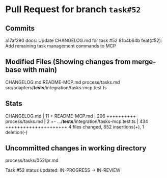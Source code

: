 # Pull Request for branch `task#52`

## Commits
a17af290 docs: Update CHANGELOG.md for task #52
81b4b64b feat(#52): Add remaining task management commands to MCP


## Modified Files (Showing changes from merge-base with main)
CHANGELOG.md
README-MCP.md
process/tasks.md
src/adapters/__tests__/integration/tasks-mcp.test.ts


## Stats
CHANGELOG.md                                       |  11 +
 README-MCP.md                                      | 206 ++++++++++
 process/tasks.md                                   |   2 +-
 .../__tests__/integration/tasks-mcp.test.ts        | 434 +++++++++++++++++++++
 4 files changed, 652 insertions(+), 1 deletion(-)
## Uncommitted changes in working directory
process/tasks/052/pr.md



Task #52 status updated: IN-PROGRESS → IN-REVIEW
